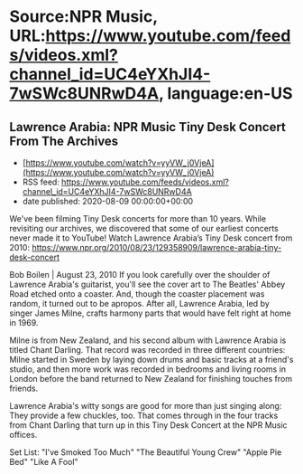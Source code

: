 # Source:NPR Music, URL:https://www.youtube.com/feeds/videos.xml?channel_id=UC4eYXhJI4-7wSWc8UNRwD4A, language:en-US

## Lawrence Arabia: NPR Music Tiny Desk Concert From The Archives
 - [https://www.youtube.com/watch?v=yyVW_j0VjeA](https://www.youtube.com/watch?v=yyVW_j0VjeA)
 - RSS feed: https://www.youtube.com/feeds/videos.xml?channel_id=UC4eYXhJI4-7wSWc8UNRwD4A
 - date published: 2020-08-09 00:00:00+00:00

We've been filming Tiny Desk concerts for more than 10 years. While revisiting our archives, we discovered that some of our earliest concerts never made it to YouTube! 
Watch Lawrence Arabia’s Tiny Desk concert from 2010: https://www.npr.org/2010/08/23/129358909/lawrence-arabia-tiny-desk-concert

Bob Boilen | August 23, 2010
If you look carefully over the shoulder of Lawrence Arabia's guitarist, you'll see the cover art to The Beatles' Abbey Road etched onto a coaster. And, though the coaster placement was random, it turned out to be apropos. After all, Lawrence Arabia, led by singer James Milne, crafts harmony parts that would have felt right at home in 1969.

Milne is from New Zealand, and his second album with Lawrence Arabia is titled Chant Darling. That record was recorded in three different countries: Milne started in Sweden by laying down drums and basic tracks at a friend's studio, and then more work was recorded in bedrooms and living rooms in London before the band returned to New Zealand for finishing touches from friends.

Lawrence Arabia's witty songs are good for more than just singing along: They provide a few chuckles, too. That comes through in the four tracks from Chant Darling that turn up in this Tiny Desk Concert at the NPR Music offices.

Set List:
"I've Smoked Too Much"
"The Beautiful Young Crew"
"Apple Pie Bed"
"Like A Fool"

